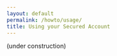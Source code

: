 ```yaml
---
layout: default
permalink: /howto/usage/
title: Using your Secured Account
---
```


(under construction)
